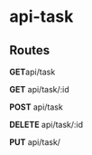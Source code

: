 # api-task
## Routes

<strong>GET</strong>api/task

<strong>GET</strong> api/task/:id

<strong>POST</strong> api/task

<strong>DELETE</strong> api/task/:id

<strong>PUT</strong> api/task/ 
